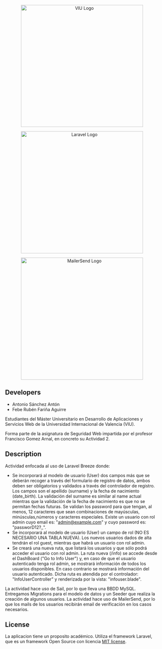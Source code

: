 <span>
<p align="center"><a href="https://www.universidadviu.com/es/" target="_blank"><img src="https://upload.wikimedia.org/wikipedia/commons/f/f8/Logo_VIU.png" width="400" alt="VIU Logo"></a></p>

<p align="center"><a href="https://laravel.com" target="_blank"><img src="https://raw.githubusercontent.com/laravel/art/master/logo-lockup/5%20SVG/2%20CMYK/1%20Full%20Color/laravel-logolockup-cmyk-red.svg" width="400" alt="Laravel Logo"></a></p>

<p align="center"><a href="https://www.mailersend.com" target="_blank"><img src="https://www.mailersend.com/images/logo.svg" width="400" alt="MailerSend Logo"></a></p>


</span>

## Developers

  - Antonio Sánchez Antón
  - Febe Rubén Fariña Aguirre

Estudiantes del Máster Universitario en Desarrollo de Aplicaciones y Servicios Web de la Universidad Internacional de Valencia (VIU). 

Forma parte de la asignatura de Seguridad Web impartida por el profesor Francisco Gomez Arnal, en concreto su Actividad 2.

## Description

Actividad enfocada al uso de Laravel Breeze donde:
  - Se incorporará al modelo de usuario (User) dos campos más que se deberán recoger a través del formulario de registro de datos, ambos deben ser obligatorios y validados a través del controlador de registro.
    Los campos son el apellido (surname) y la fecha de nacimiento (date_birth). 
    La validación del surname es similar al name actual mientras que la validación de la fecha de nacimiento es que no se permitan fechas futuras. 
    Se validan los password para que tengan, al menos, 12 caracteres que sean combinaciones de mayúsculas, minúsculas,números y caracteres especiales. 
    Existe un usuario con rol admin cuyo email es: "admin@example.com" y cuyo password es: "passworD12?_". 
  - Se incorporará al modelo de usuario (User) un campo de rol (NO ES NECESARIO UNA TABLA NUEVA). Los nuevos usuarios dados de alta tendrán el rol guest, mientras que habrá un usuario con rol admin.
  - Se creará una nueva ruta, que listará los usuarios y que sólo podrá acceder el usuario con rol admin. 
    La ruta nueva (/info) se accede desde el DashBoard ("Go to Info User") y, en caso de que el usuario autenticado tenga rol admin, se mostrará información de todos los usuarios disponibles. En caso contrario se mostrará información del usuario autenticado. 
    Dicha ruta es atendida por el controlador: "InfoUserController" y renderizada por la vista: "infouser.blade". 

La actividad hace uso de Sail, por lo que lleva una BBDD MySQL. 
Entregamos Migrations para el modelo de datos y un Seeder que realiza la creación de algunos usuarios. 
La actividad hace uso de MailerSend, por lo que los mails de los usuarios recibirán email de verificación en los casos necesarios.



## License
La aplicacion tiene un proposito académico. 
Utiliza el framework Laravel, que es un framework Open Source con licencia [MIT license](https://opensource.org/licenses/MIT).

